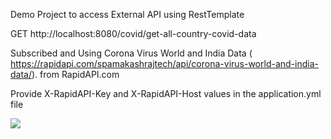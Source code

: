Demo Project to access External API using RestTemplate

GET http://localhost:8080/covid/get-all-country-covid-data

Subscribed and Using Corona Virus World and India Data ( https://rapidapi.com/spamakashrajtech/api/corona-virus-world-and-india-data/).
from RapidAPI.com

Provide X-RapidAPI-Key and X-RapidAPI-Host values in the application.yml file

<img src="CovidAPI-UML.png">